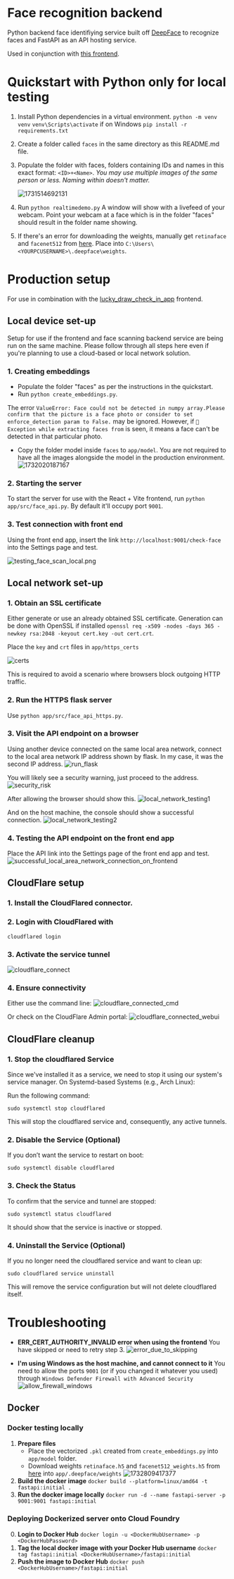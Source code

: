 # Face recognition backend

Python backend face identifiying service built off [DeepFace](https://github.com/serengil/deepface) to recognize faces and FastAPI as an API hosting service.

Used in conjunction with [this frontend](https://github.com/seanntxj/lucky_draw_check_in_app).

# Quickstart with Python only for local testing

1. Install Python dependencies in a virtual environment.
   `python -m venv venv`
   `venv\Scripts\activate` if on Windows
   `pip install -r requirements.txt`
2. Create a folder called `faces` in the same directory as this README.md file.
3. Populate the folder with faces, folders containing IDs and names in this exact format: `<ID>+<Name>`.
   *You may use multiple images of the same person or less. Naming within doesn't matter.*

   ![1731514692131](image/README/1731514692131.png)
4. Run  `python realtimedemo.py`
   A window will show with a livefeed of your webcam. Point your webcam at a face which is in the folder "faces" should result in the folder name showing.
5. If there's an error for downloading the weights, manually get `retinaface` and `facenet512` from [here](https://github.com/serengil/deepface_models/releases/tag/v1.0). Place into `C:\Users\<YOURPCUSERNAME>\.deepface\weights`.

# Production setup

For use in combination with the [lucky_draw_check_in_app](https://github.com/seanntxj/lucky_draw_check_in_app) frontend.

## Local device set-up 
Setup for use if the frontend and face scanning backend service are being run on the same machine. Please follow through all steps here even if you're planning to use a cloud-based or local network solution.

### 1. Creating embeddings

- Populate the folder "faces" as per the instructions in the quickstart.
- Run `python create_embeddings.py`.

The error `ValueError: Face could not be detected in numpy array.Please confirm that the picture is a face photo or consider to set enforce_detection param to False.` may be ignored. However, if `🔴 Exception while extracting faces from` is seen, it means a face can't be detected in that particular photo.
- Copy the folder model inside `faces` to `app/model`. You are not required to have all the images alongside the model in the production environment.
  ![1732020187167](image/README/moving_model_file.png)

### 2. Starting the server

To start the server for use with the React + Vite frontend, run `python app/src/face_api.py`. By default it'll occupy port `9001`.

### 3. Test connection with front end
Using the front end app, insert the link `http://localhost:9001/check-face` into the Settings page and test.

![testing_face_scan_local.png](image/README/testing_face_scan_local.png)

## Local network set-up

### 1. Obtain an SSL certificate
Either generate or use an already obtained SSL certificate. Generation can be done with OpenSSL if installed `openssl req -x509 -nodes -days 365 -newkey rsa:2048 -keyout cert.key -out cert.crt`.

Place the `key` and `crt` files in `app/https_certs`

![certs](image/README/certs.png)

This is required to avoid a scenario where browsers block outgoing HTTP traffic. 

### 2. Run the HTTPS flask server
Use `python app/src/face_api_https.py`.

### 3. Visit the API endpoint on a browser
Using another device connected on the same local area network, connect to the local area network IP address shown by flask. In my case, it was the second IP address.
![run_flask](image/README/run_flask.jpeg)

You will likely see a security warning, just proceed to the address.
![security_risk](image/README/security_risk.png)

After allowing the browser should show this.
![local_network_testing1](image/README/local_network_testing1.jpeg)

And on the host machine, the console should show a successful connection.
![local_network_testing2](image/README/local_network_testing2.jpeg)

### 4. Testing the API endpoint on the front end app
Place the API link into the Settings page of the front end app and test.
![successful_local_area_network_connection_on_frontend](image/README/successful_local_area_network_connection_on_frontend.png)

## CloudFlare setup

### 1. Install the CloudFlared connector. 

### 2. Login with CloudFlared with 
`cloudflared login`

### 3. Activate the service tunnel 
![cloudflare_connect](image/README/cloudflare_connect.png)

### 4. Ensure connectivity 
Either use the command line:
![cloudflare_connected_cmd](image/README/cloudflare_connected_cmd.png)

Or check on the CloudFlare Admin portal: 
![cloudflare_connected_webui](image/README/cloudflare_connected_webui.png)

## CloudFlare cleanup

### 1. Stop the cloudflared Service

Since we've installed it as a service, we need to stop it using our system's service manager.
On Systemd-based Systems (e.g., Arch Linux):

Run the following command:

`sudo systemctl stop cloudflared`

This will stop the cloudflared service and, consequently, any active tunnels.
### 2. Disable the Service (Optional)

If you don’t want the service to restart on boot:

`sudo systemctl disable cloudflared`

### 3. Check the Status

To confirm that the service and tunnel are stopped:

`sudo systemctl status cloudflared`

It should show that the service is inactive or stopped.
### 4. Uninstall the Service (Optional)

If you no longer need the cloudflared service and want to clean up:

`sudo cloudflared service uninstall`

This will remove the service configuration but will not delete cloudflared itself.

# Troubleshooting

- **ERR_CERT_AUTHORITY_INVALID error when using the frontend**
You have skipped or need to retry step 3.
![error_due_to_skipping](image/README/error_due_to_skipping.png)

- **I'm using Windows as the host machine, and cannot connect to it**
You need to allow the ports `9001` (or if you changed it whatever you used) through `Windows Defender Firewall with Advanced Security`
![allow_firewall_windows](image/README/allow_firewall_windows.jpg)

## Docker

### Docker testing locally

1. **Prepare files**
   - Place the vectorized `.pkl` created from `create_embeddings.py` into `app/model` folder.
   - Download weights `retinaface.h5` and `facenet512_weights.h5` from [here](https://github.com/serengil/deepface_models/releases/tag/v1.0) into `app/.deepface/weights`
     ![1732809417377](image/README/1732809417377.png)
2. **Build the docker image**
   `docker build --platform=linux/amd64 -t fastapi:initial .`
3. **Run the docker image locally**
   `docker run -d --name fastapi-server -p 9001:9001 fastapi:initial`

### Deploying Dockerized server onto Cloud Foundry

0. **Login to Docker Hub**
   `docker login -u <DockerHubUsername> -p <DockerHubPassword>`
1. **Tag the local docker image with your Docker Hub username**
   `docker tag fastapi:initial <DockerHubUsername>/fastapi:initial`
2. **Push the image to Docker Hub**
   `docker push <DockerHubUsername>/fastapi:initial`
